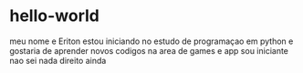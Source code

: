 # hello-world
meu nome e Eriton estou iniciando no estudo de programaçao em python e gostaria de aprender novos codigos 
na area de games e app sou iniciante nao sei nada direito ainda
